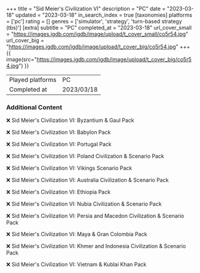 +++
title = "Sid Meier's Civilization VI"
description = "PC"
date = "2023-03-18"
updated = "2023-03-18"
in_search_index = true
[taxonomies]
platforms = ['pc']
rating = []
genres = ['simulator', 'strategy', 'turn-based strategy (tbs)']
[extra]
subtitle = "PC"
completed_at = "2023-03-18"
url_cover_small = "https://images.igdb.com/igdb/image/upload/t_cover_small/co5r54.jpg"
url_cover_big = "https://images.igdb.com/igdb/image/upload/t_cover_big/co5r54.jpg"
+++
{{ image(src="https://images.igdb.com/igdb/image/upload/t_cover_big/co5r54.jpg") }}

|              |            |
| ------------ | ---------- |
| Played platforms    | PC |
| Completed at | 2023/03/18 |



### Additional Content


❌ Sid Meier's Civilization VI: Byzantium & Gaul Pack

❌ Sid Meier's Civilization VI: Babylon Pack

❌ Sid Meier's Civilization VI: Portugal Pack

❌ Sid Meier's Civilization VI: Poland Civilization & Scenario Pack

❌ Sid Meier's Civilization VI: Vikings Scenario Pack

❌ Sid Meier's Civilization VI: Australia Civilization & Scenario Pack

❌ Sid Meier's Civilization VI: Ethiopia Pack

❌ Sid Meier's Civilization VI: Nubia Civilization & Scenario Pack

❌ Sid Meier's Civilization VI: Persia and Macedon Civilization & Scenario Pack

❌ Sid Meier's Civilization VI: Maya & Gran Colombia Pack

❌ Sid Meier's Civilization VI: Khmer and Indonesia Civilization & Scenario Pack

❌ Sid Meier's Civilization VI: Vietnam & Kublai Khan Pack
